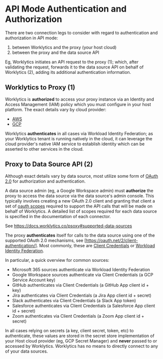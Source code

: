 # API Mode Authentication and Authorization

There are two connection legs to consider with regard to authentication and authorization in API
mode:
1. between Worklytics and the proxy (your host cloud)
2. between the proxy and the data source API

Eg, Worklytics initiates an API request to the proxy (1); which, after validating the request,
forwards it to the data source API on behalf of Worklytics (2), adding its additional authentication
information.

## Worklytics to Proxy (1)

Worklytics is **authorized** to access your proxy instance via an Identity and Access Management (IAM)
policy which you must configure in your host platform. The exact details vary by cloud provider:
  - [AWS](aws/authentication-authorization.md)
  - [GCP](gcp/authentication-authorization.md)

Worklytics **authenticates** in all cases via Workload Identity Federation; as your Worklytics tenant is
running natively in the cloud, it can leverage the cloud provider's native IAM service to establish
identity which can be asserted to other services in the cloud.

## Proxy to Data Source API (2)

Although exact details vary by data source, most utilize some form of [OAuth 2.0](https://oauth.net/2/)
for authorization and authentication.

A data source admin (eg, a Google Workspace admin) must **authorize** the proxy to access the data
source via the data source's admin console. This typically involves creating a new OAuth 2.0 client
and granting that client a set of [oauth scopes](https://oauth.net/2/scope/) required to support the
API calls that will be made on behalf of Worklytics.  A detailed list of scopes required for each
data source is specified in the documentation of each connector.

See https://docs.worklytics.co/psoxy#supported-data-sources

The proxy **authenticates** itself for calls to the data source using one of the supported OAuth 2.0
mechanisms, see [https://oauth.net/2/client-authentication/]. Most commonly, these are [Client Credentials](https://oauth.net/2/grant-types/client-credentials/)
or [Workload Identity Federation](https://learn.microsoft.com/en-us/entra/workload-id/workload-identity-federation).

In particular, a quick overview for common sources:
  - Microsoft 365 sources authenticate via Workload Identity Federation
  - Google Workspace sources authenticate via Client Credentials (a GCP Service Account key)
  - GitHub authenticates via Client Credentials (a GitHub App client id + key)
  - Jira authenticates via Client Credentials (a Jira App client id + secret)
  - Slack authenticates via Client Credentials (a Slack App token)
  - Salesforce authenticates via Client Credentials (a Salesforce App client id + secret)
  - Zoom authenticates via Client Credentials (a Zoom App client id + secret)

In all cases relying on secrets (a key, client secret, token, etc) to authenticate, these values
are stored in the secret store implementation of your Host cloud provider (eg, GCP Secret Manager)
and **never** passed to or accessed by Worklytics.  Worklytics has no means to directly connect to
any of your data sources.

